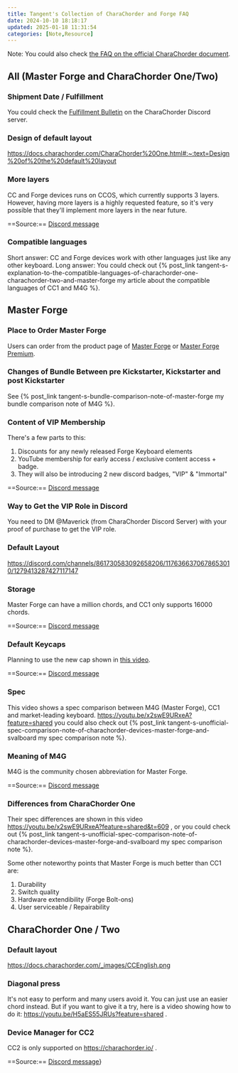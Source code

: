 ```yaml
---
title: Tangent's Collection of CharaChorder and Forge FAQ
date: 2024-10-10 18:18:17
updated: 2025-01-18 11:31:54
categories: [Note,Resource]
---
```

Note: You could also check [the FAQ on the official CharaChorder document](https://docs.charachorder.com/FAQs.html).


## All (Master Forge and CharaChorder One/Two)

### Shipment Date / Fulfillment

You could check the [Fulfillment Bulletin](https://discord.com/channels/861730583092658206/1300502365702586521) on the CharaChorder Discord server.

### Design of default layout

https://docs.charachorder.com/CharaChorder%20One.html#:~:text=Design%20of%20the%20default%20layout

### More layers

CC and Forge devices runs on CCOS, which currently supports 3 layers. However, having more layers is a highly requested feature, so it's very possible that they'll implement more layers in the near future.

==Source:== [Discord message](https://discord.com/channels/861730583092658206/1176366370678653010/1287904186473779322)

### Compatible languages 

Short answer: CC and Forge devices work with other languages just like any other keyboard.
Long answer: You could check out {% post_link tangent-s-explanation-to-the-compatible-languages-of-charachorder-one-charachorder-two-and-master-forge my article about the compatible languages of CC1 and M4G %}.

## Master Forge

### Place to Order Master Forge

Users can order from the product page of [Master Forge](https://forgekeyboard.com/products/master-forge) or [Master Forge Premium](https://forgekeyboard.com/products/master-forge-premium).

### Changes of Bundle Between pre Kickstarter, Kickstarter and post Kickstarter

See {% post_link tangent-s-bundle-comparison-note-of-master-forge my bundle comparison note of M4G %}.

### Content of VIP Membership

There's a few parts to this:
1. Discounts for any newly released Forge Keyboard elements
2. YouTube membership for early access / exclusive content access + badge.
3. They will also be introducing 2 new discord badges, "VIP" & "Immortal"

==Source:== [Discord message](https://discord.com/channels/861730583092658206/1176366370678653010/1278025573620519065)

### Way to Get the VIP Role in Discord

You need to DM @Maverick (from CharaChorder Discord Server) with your proof of purchase to get the VIP role.

### Default Layout

https://discord.com/channels/861730583092658206/1176366370678653010/1279413287427117147

### Storage

Master Forge can have a million chords, and CC1 only supports 16000 chords.

==Source:== [Discord message](https://youtu.be/x2swE9URxeA?feature=shared&t=178)

### Default Keycaps

Planning to use the new cap shown in [this video](https://youtu.be/8px7PLQuOkA?feature=shared&t=407). 

==Source:== [Discord message](https://discord.com/channels/861730583092658206/894760876727472178/1295785195219193886)

### Spec

This video shows a spec comparison between M4G (Master Forge), CC1 and market-leading keyboard. https://youtu.be/x2swE9URxeA?feature=shared you could also check out {% post_link tangent-s-unofficial-spec-comparison-note-of-charachorder-devices-master-forge-and-svalboard my spec comparison note %}.

### Meaning of M4G

M4G is the community chosen abbreviation for Master Forge.

==Source:== [Discord message](https://discord.com/channels/861730583092658206/894760876727472178/1294087476272435220)

### Differences from CharaChorder One

Their spec differences are shown in this video  https://youtu.be/x2swE9URxeA?feature=shared&t=609 , or you could check out {% post_link tangent-s-unofficial-spec-comparison-note-of-charachorder-devices-master-forge-and-svalboard my spec comparison note %}.

Some other noteworthy points that Master Forge is much better than CC1 are:

1. Durability
2. Switch quality
3. Hardware extendibility (Forge Bolt-ons)
4. User serviceable / Repairability

## CharaChorder One / Two

### Default layout

https://docs.charachorder.com/_images/CCEnglish.png

### Diagonal press

It's not easy to perform and many users avoid it. You can just use an easier chord instead. But if you want to give it a try, here is a video showing how to do it: https://youtu.be/H5aES55JRUs?feature=shared . 

### Device Manager for CC2

CC2 is only supported on https://charachorder.io/ .

==Source:== [Discord message](https://discord.com/channels/861730583092658206/1300831235928621098/1303559373250887720)}
